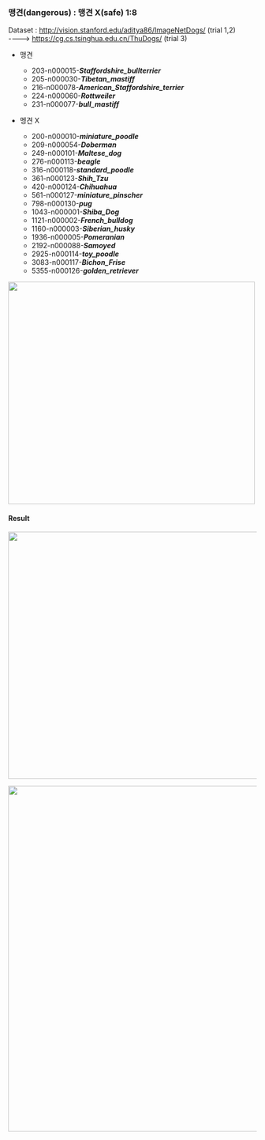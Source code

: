 ### 맹견(dangerous) : 맹견 X(safe) 1:8

Dataset : http://vision.stanford.edu/aditya86/ImageNetDogs/ (trial 1,2)
          <br/>   ----> https://cg.cs.tsinghua.edu.cn/ThuDogs/   (trial 3)

* 맹견
  * 203-n000015-***Staffordshire_bullterrier***
  * 205-n000030-***Tibetan_mastiff***
  * 216-n000078-***American_Staffordshire_terrier***
  * 224-n000060-***Rottweiler***
  * 231-n000077-***bull_mastiff***

 
* 멩견 X
  * 200-n000010-***miniature_poodle***
  * 209-n000054-***Doberman***
  * 249-n000101-***Maltese_dog***
  * 276-n000113-***beagle***
  * 316-n000118-***standard_poodle***
  * 361-n000123-***Shih_Tzu***
  * 420-n000124-***Chihuahua***
  * 561-n000127-***miniature_pinscher***
  * 798-n000130-***pug***
  * 1043-n000001-***Shiba_Dog***
  * 1121-n000002-***French_bulldog***
  * 1160-n000003-***Siberian_husky***
  * 1936-n000005-***Pomeranian***
  * 2192-n000088-***Samoyed***
  * 2925-n000114-***toy_poodle***
  * 3083-n000117-***Bichon_Frise***
  * 5355-n000126-***golden_retriever***

  


<img src = "https://user-images.githubusercontent.com/94882776/180604907-c65b6b76-5bc1-4bc3-b43a-e7f8316895f6.jpg" 
     width = "500" height = "450">
     
#### Result

<img src = "https://user-images.githubusercontent.com/94882776/180604875-df1b9c0a-8307-41df-ba30-bf7dac49a513.png" 
     width = "900" height = "500">

<img src = "https://user-images.githubusercontent.com/94882776/180604937-0b6559f3-de46-4580-899c-fe41b5c10e73.png" 
     width = "800" height = "700">
